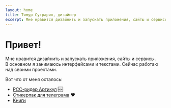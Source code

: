 ```yaml
---
layout: home
title: Тимур Суграрин, дизайнер
excerpt: Мне нравится дизайнить и запускать приложения, сайты и сервисы. В основном я занимаюсь интерфейсами и текстами.
---
```


# Привет!

Мне нравится дизайнить и запускать приложения, сайты и сервисы. В основном я занимаюсь интерфейсами и текстами. Сейчас работаю над своими проектами.

Вот что от меня осталось:

- [РСС-ридер Артикул](https://artykul.org/) 🆕
- [Стикерпак для телеграма](https://t.me/addstickers/timojipack) ❤️
- [Книги](/lists/books/)
